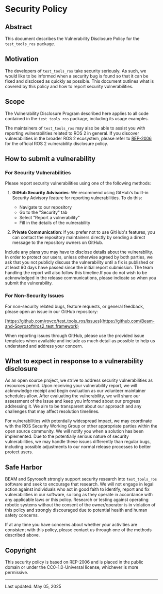 # Security Policy

## Abstract

This document describes the Vulnerability Disclosure Policy for the `test_tools_ros` package.

## Motivation

The developers of `test_tools_ros` take security seriously. As such, we would like to be informed when a security bug is found so that it can be fixed and disclosed as quickly as possible.
This document outlines what is covered by this policy and how to report security vulnerabilities.

## Scope

The Vulnerability Disclosure Program described here applies to all code contained in the `test_tools_ros` package, including its usage examples.

The maintainers of `test_tools_ros` may also be able to assist you with reporting vulnerabilities related to ROS 2 in general. If you discover vulnerabilities in the broader ROS 2 ecosystem, please refer to [REP-2006](https://www.ros.org/reps/rep-2006.html) for the official ROS 2 vulnerability disclosure policy.

## How to submit a vulnerability

### For Security Vulnerabilities

Please report security vulnerabilities using one of the following methods:

1. **GitHub Security Advisories**: We recommend using GitHub's built-in Security Advisory feature for reporting vulnerabilities. To do this:
   - Navigate to our repository
   - Go to the "Security" tab
   - Select "Report a vulnerability"
   - Fill in the details of the vulnerability

2. **Private Communication**: If you prefer not to use GitHub's features, you can contact the repository maintainers directly by sending a direct message to the repository owners on GitHub.

Include any plans you may have to disclose details about the vulnerability. In order to protect our users, unless otherwise agreed by both parties, we ask that you not publicly discuss the vulnerability until a fix is published or at least 90 days have passed since the initial report submission. The team handling the report will also follow this timeline.If you do not wish to be acknowledged in the release communications, please indicate so when you submit the vulnerability.

### For Non-Security Issues

For non-security related bugs, feature requests, or general feedback, please open an issue in our GitHub repository:

[https://github.com/rovco/test_tools_ros/issues](https://github.com/Beam-and-Spyrosoft/ros2_test_framework)

When reporting issues through GitHub, please use the provided issue templates when available and include as much detail as possible to help us understand and address your concern.

## What to expect in response to a vulnerability disclosure

As an open source project, we strive to address security vulnerabilities as resources permit. Upon receiving your vulnerability report, we will acknowledge receipt and begin evaluation as our volunteer maintainer schedules allow.
After evaluating the vulnerability, we will share our assessment of the issue and keep you informed about our progress addressing it. We aim to be transparent about our approach and any challenges that may affect resolution timelines.

For vulnerabilities with potentially widespread impact, we may coordinate with the ROS Security Working Group or other appropriate parties within the open source community.
We will notify you when a solution has been implemented. Due to the potentially serious nature of security vulnerabilities, we may handle these issues differently than regular bugs, including possible adjustments to our normal release processes to better protect users.

## Safe Harbor

BEAM and Spyrosoft strongly support security research into `test_tools_ros` software and seek to encourage that research. We will not engage in legal action against individuals who act in good faith to identify, report and fix vulnerabilities in our software, so long as they operate in accordance with any applicable laws or this policy. Research or testing against operating robotic systems without the consent of the owner/operator is in violation of this policy and strongly discouraged due to potential health and human safety concerns.

If at any time you have concerns about whether your activities are consistent with this policy, please contact us through one of the methods described above.

## Copyright

This security policy is based on REP-2006 and is placed in the public domain or under the CC0-1.0-Universal license, whichever is more permissive.

---

Last updated: May 05, 2025
